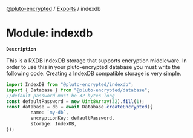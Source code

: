 [@pluto-encrypted](../README.md) / [Exports](../modules.md) / indexdb

# Module: indexdb

**`Description`**

This is a RXDB IndexDB storage that supports encryption middleware.
In order to use this in your pluto-encrypted database you must write the following code:
Creating a IndexDB compatible storage is very simple.

```typescript
import IndexDB from "@pluto-encrypted/indexdb";
import { Database } from "@pluto-encrypted/database";
//default password must be 32 bytes long
const defaultPassword = new Uint8Array(32).fill(1);
const database = db = await Database.createEncrypted({
         name: `my-db`,
         encryptionKey: defaultPassword,
         storage: IndexDB,
});
```
